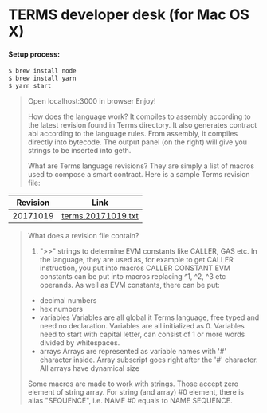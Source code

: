 # TERMS developer desk    (for Mac OS X)
#### Setup process:


```sh
$ brew install node
$ brew install yarn
$ yarn start
```

> Open localhost:3000 in browser
> Enjoy!
>
>
> How does the language work?
> It compiles to assembly according to the latest revision found in Terms directory.
> It also generates contract abi according to the language rules. From assembly, it compiles directly into bytecode.
> The output panel (on the right) will give you strings to be inserted into geth.
>
> What are Terms language revisions?
> They are simply a list of macros used to compose a smart contract.
> Here is a sample Terms revision file:

| Revision | Link |
| ------ | ------ |
| 20171019 | [terms.20171019.txt](/terms.20171019.txt) |


> What does a revision file contain?
> 1) ">>" strings to determine EVM constants like CALLER, GAS etc.
> In the language, they are used as, for example to get CALLER instruction, you put into macros CALLER CONSTANT
> EVM constants can be put into macros replacing ^1, ^2, ^3 etc operands.
> As well as EVM constants, there can be put:
> - decimal numbers
> - hex numbers
> - variables
> Variables are all global it Terms language, free typed and need no declaration.
> Variables are all initialized as 0.
> Variables need to start with capital letter, can consist of 1 or more words divided by whitespaces.
> - arrays
> Arrays are represented as variable names with '#' character inside. Array subscript goes right after the '#' character.
> All arrays have dynamical size
>
> Some macros are made to work with strings. Those accept zero element of string array.
> For string (and array) #0 element, there is alias "SEQUENCE", i.e.  NAME #0  equals to NAME SEQUENCE.

